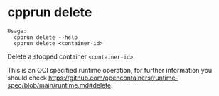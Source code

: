 # cpprun delete

    Usage:
      cpprun delete --help
      cpprun delete <container-id>

Delete a stopped container `<container-id>`.

This is an OCI specified runtime operation,
for further information you should check
https://github.com/opencontainers/runtime-spec/blob/main/runtime.md#delete.
